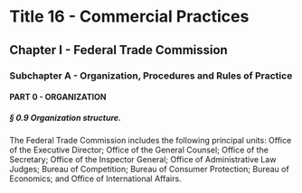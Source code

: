 
# Title 16 - Commercial Practices
## Chapter I - Federal Trade Commission
### Subchapter A - Organization, Procedures and Rules of Practice
#### PART 0 - ORGANIZATION
##### § 0.9 Organization structure.

The Federal Trade Commission includes the following principal units: Office of the Executive Director; Office of the General Counsel; Office of the Secretary; Office of the Inspector General; Office of Administrative Law Judges; Bureau of Competition; Bureau of Consumer Protection; Bureau of Economics; and Office of International Affairs.
